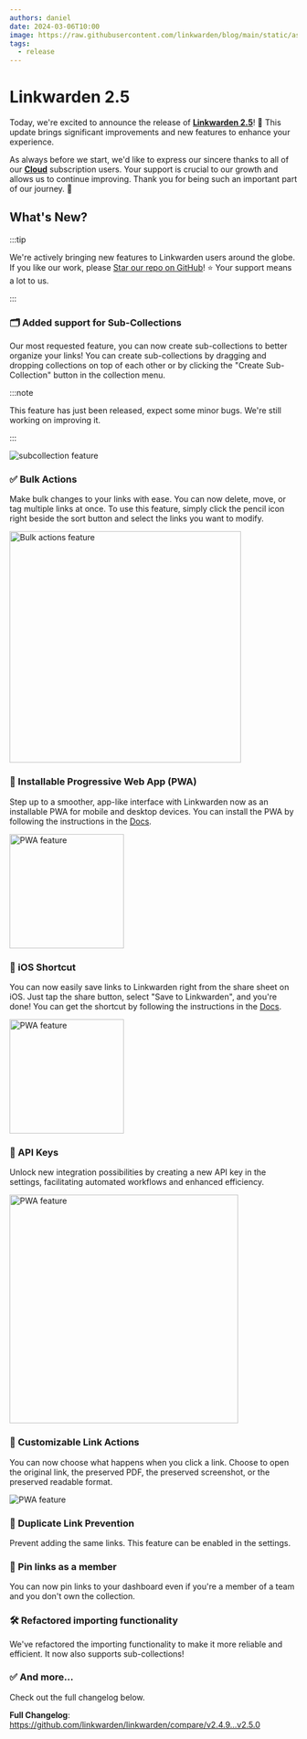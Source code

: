 ```yaml
---
authors: daniel
date: 2024-03-06T10:00
image: https://raw.githubusercontent.com/linkwarden/blog/main/static/assets/v2.4/banner.jpg
tags:
  - release
---
```


# Linkwarden 2.5

Today, we're excited to announce the release of **[Linkwarden 2.5](https://github.com/linkwarden/linkwarden?utm_source=Blog&utm_medium=social&utm_campaign=v2_5_announcement)**! 🥳 This update brings significant improvements and new features to enhance your experience.

As always before we start, we'd like to express our sincere thanks to all of our **[Cloud](https://linkwarden.app/#pricing?utm_source=Blog&utm_medium=social&utm_campaign=v2_5_announcement)** subscription users. Your support is crucial to our growth and allows us to continue improving. Thank you for being such an important part of our journey. 🚀

<!--truncate-->

## What's New?

:::tip

We're actively bringing new features to Linkwarden users around the globe. If you like our work, please [Star our repo on GitHub](https://github.com/linkwarden/linkwarden)! ⭐️ Your support means a lot to us.

:::

### 🗂 Added support for Sub-Collections

Our most requested feature, you can now create sub-collections to better organize your links! You can create sub-collections by dragging and dropping collections on top of each other or by clicking the "Create Sub-Collection" button in the collection menu.

:::note

This feature has just been released, expect some minor bugs. We're still working on improving it.

:::

![subcollection feature](/assets/v2.5/subcollection.jpeg)

### ✅ Bulk Actions

Make bulk changes to your links with ease. You can now delete, move, or tag multiple links at once. To use this feature, simply click the pencil icon right beside the sort button and select the links you want to modify.

<img src="/assets/v2.5/bulk_actions.jpeg" alt="Bulk actions feature" width="405"/>

### 📲 Installable Progressive Web App (PWA)

Step up to a smoother, app-like interface with Linkwarden now as an installable PWA for mobile and desktop devices. You can install the PWA by following the instructions in the [Docs](https://docs.linkwarden.app/getting-started/pwa-installation).

<img src="/assets/v2.5/pwa.jpeg" alt="PWA feature" width="200"/>

### 🍏 iOS Shortcut

You can now easily save links to Linkwarden right from the share sheet on iOS. Just tap the share button, select "Save to Linkwarden", and you're done! You can get the shortcut by following the instructions in the [Docs](https://docs.linkwarden.app/getting-started/apple-shortcut).

<img src="/assets/v2.5/ios_shortcut.jpeg" alt="PWA feature" width="200"/>

### 🔑 API Keys

Unlock new integration possibilities by creating a new API key in the settings, facilitating automated workflows and enhanced efficiency.

<img src="/assets/v2.5/api_keys.jpeg" alt="PWA feature" width="400"/>

### 🔗 Customizable Link Actions

You can now choose what happens when you click a link. Choose to open the original link, the preserved PDF, the preserved screenshot, or the preserved readable format.

<img src="/assets/v2.5/link_options.jpeg" alt="PWA feature" />

### 🚫 Duplicate Link Prevention

Prevent adding the same links. This feature can be enabled in the settings.

### 📌 Pin links as a member

You can now pin links to your dashboard even if you're a member of a team and you don't own the collection.

### 🛠️ Refactored importing functionality

We've refactored the importing functionality to make it more reliable and efficient. It now also supports sub-collections!

### ✅ And more...

Check out the full changelog below.

**Full Changelog**: https://github.com/linkwarden/linkwarden/compare/v2.4.9...v2.5.0
